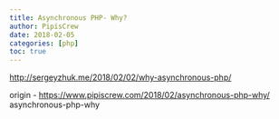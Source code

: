 ```yaml
---
title: Asynchronous PHP- Why?
author: PipisCrew
date: 2018-02-05
categories: [php]
toc: true
---
```


http://sergeyzhuk.me/2018/02/02/why-asynchronous-php/

origin - https://www.pipiscrew.com/2018/02/asynchronous-php-why/ asynchronous-php-why